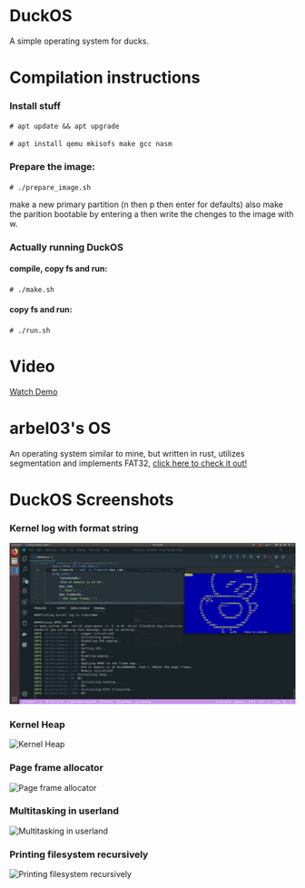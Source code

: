 # DuckOS
A simple operating system for ducks.

# Compilation instructions
### Install stuff

`# apt update && apt upgrade`

`# apt install qemu mkisofs make gcc nasm`

### Prepare the image:

`# ./prepare_image.sh`

make a new primary partition (n then p then enter for defaults)
also make the parition bootable by entering a then write the chenges
to the image with w.

### Actually running DuckOS 
#### compile, copy fs and run:

`# ./make.sh`

#### copy fs and run:

`# ./run.sh`
# Video
[Watch Demo](https://1drv.ms/v/s!AuOa6AuDFR2egqMCWBcWFKsGTR2mng)

# arbel03's OS
An operating system similar to mine, but written in rust, utilizes segmentation and implements FAT32, [click here to check it out!](https://github.com/arbel03/os)

# DuckOS Screenshots


### Kernel log with format string
![Kernel log with format string](https://raw.githubusercontent.com/TwoUnderscorez/DuckOS/master/pics/log.png)
### Kernel Heap
![Kernel Heap](https://user-images.githubusercontent.com/25303006/35394829-68be0952-01f1-11e8-9d00-018af7fac4c7.png)
### Page frame allocator
![Page frame allocator](https://user-images.githubusercontent.com/25303006/35394879-8da57ab6-01f1-11e8-8800-67ffb3e567d4.png)
### Multitasking in userland
![Multitasking in userland](https://planq.io/DuckOS/screenshots/FCFS.png)
### Printing filesystem recursively
![Printing filesystem recursively](https://planq.io/DuckOS/screenshots/print-R-fs.png)
